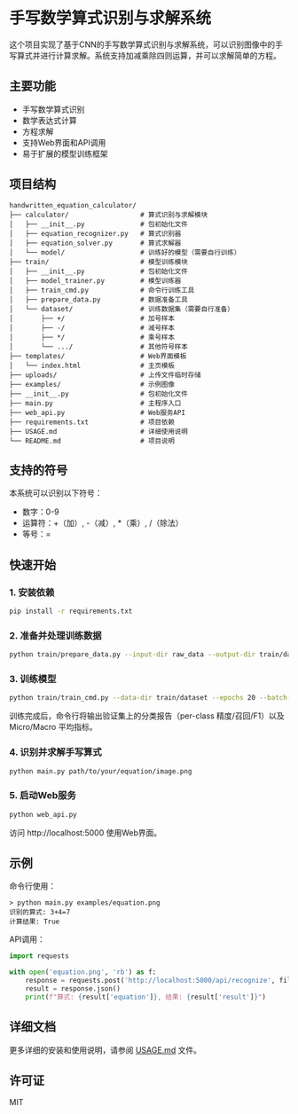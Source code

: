 # 手写数学算式识别与求解系统

这个项目实现了基于CNN的手写数学算式识别与求解系统，可以识别图像中的手写算式并进行计算求解。系统支持加减乘除四则运算，并可以求解简单的方程。

## 主要功能

- 手写数学算式识别
- 数学表达式计算
- 方程求解
- 支持Web界面和API调用
- 易于扩展的模型训练框架

## 项目结构

```
handwritten_equation_calculator/
├── calculator/                  # 算式识别与求解模块
│   ├── __init__.py              # 包初始化文件
│   ├── equation_recognizer.py   # 算式识别器
│   ├── equation_solver.py       # 算式求解器
│   └── model/                   # 训练好的模型（需要自行训练）
├── train/                       # 模型训练模块
│   ├── __init__.py              # 包初始化文件
│   ├── model_trainer.py         # 模型训练器
│   ├── train_cmd.py             # 命令行训练工具
│   ├── prepare_data.py          # 数据准备工具
│   └── dataset/                 # 训练数据集（需要自行准备）
│       ├── +/                   # 加号样本
│       ├── -/                   # 减号样本
│       ├── */                   # 乘号样本
│       └── .../                 # 其他符号样本
├── templates/                   # Web界面模板
│   └── index.html               # 主页模板
├── uploads/                     # 上传文件临时存储
├── examples/                    # 示例图像
├── __init__.py                  # 包初始化文件
├── main.py                      # 主程序入口
├── web_api.py                   # Web服务API
├── requirements.txt             # 项目依赖
├── USAGE.md                     # 详细使用说明
└── README.md                    # 项目说明
```

## 支持的符号

本系统可以识别以下符号：
- 数字：0-9
- 运算符：+（加）, -（减）, *（乘）, /（除法）
- 等号：=

## 快速开始

### 1. 安装依赖

```bash
pip install -r requirements.txt
```

### 2. 准备并处理训练数据

```bash
python train/prepare_data.py --input-dir raw_data --output-dir train/dataset
```

### 3. 训练模型

```bash
python train/train_cmd.py --data-dir train/dataset --epochs 20 --batch-size 32
```

训练完成后，命令行将输出验证集上的分类报告（per-class 精度/召回/F1）以及 Micro/Macro 平均指标。

### 4. 识别并求解手写算式

```bash
python main.py path/to/your/equation/image.png
```

### 5. 启动Web服务

```bash
python web_api.py
```

访问 http://localhost:5000 使用Web界面。

## 示例

命令行使用：
```
> python main.py examples/equation.png
识别的算式: 3+4=7
计算结果: True
```

API调用：
```python
import requests

with open('equation.png', 'rb') as f:
    response = requests.post('http://localhost:5000/api/recognize', files={'image': f})
    result = response.json()
    print(f"算式: {result['equation']}, 结果: {result['result']}")
```

## 详细文档

更多详细的安装和使用说明，请参阅 [USAGE.md](USAGE.md) 文件。

## 许可证

MIT
